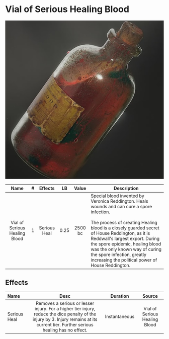 # Vial of Serious Healing Blood

![Copyright](./../VialOfMinorHealingBlood/VialOfHealingBlood.png)

|             Name             | # |   Effects   |  LB  |  Value  | Description                                                                                                                                                                                                                                                                                                                                                                                  |
| :---------------------------: | :-: | :----------: | :--: | :-----: | -------------------------------------------------------------------------------------------------------------------------------------------------------------------------------------------------------------------------------------------------------------------------------------------------------------------------------------------------------------------------------------------- |
| Vial of Serious Healing Blood | 1 | Serious Heal | 0.25 | 2500 bc | Special blood invented by Veronica Reddington. Heals wounds and can cure a spore infection.<br /><br />The process of creating Healing blood is a closely guarded secret of House Reddington, as it is Reddwall's largest export. During the spore epidemic, healing blood was the only known way of curing the spore infection, greatly increasing the political power of House Reddington. |

## Effects

| Name         |                                                                                                                                  Desc                                                                                                                                  |   Duration   |            Source            |
| :----------- | :---------------------------------------------------------------------------------------------------------------------------------------------------------------------------------------------------------------------------------------------------------------------: | :-----------: | :---------------------------: |
| Serious Heal | Removes a serious or lesser injury. For a higher tier injury, reduce the dice penalty of the injury by 3. Injury remains at its current tier. Further serious healing has no effect.  | Instantaneous | Vial of Serious Healing Blood |
